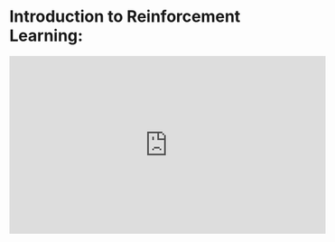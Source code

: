 # Introduction to Reinforcement Learning:

<iframe width="560" height="315" src="https://www.youtube.com/embed/p5UgZUqgrqQ" title="YouTube video player" frameborder="0" allow="accelerometer; autoplay; clipboard-write; encrypted-media; gyroscope; picture-in-picture" allowfullscreen></iframe>

<!-- Optional (last year course on Policy gradients methods):
<iframe width="560" height="315" src="https://www.youtube.com/embed/xadl6kfM5Bk" title="YouTube video player" frameborder="0" allow="accelerometer; autoplay; clipboard-write; encrypted-media; gyroscope; picture-in-picture" allowfullscreen></iframe>

*   [Slides Intro](https://drive.google.com/file/d/1ayuwg9HrAoaIX3RF9B3lDCTSfmVikmOj/view?usp=sharing)

*   [Slides Policy gradients](https://github.com/wikistat/AI-Frameworks/blob/master/slides/Introduction_DRL_PG.pdf)

**Practical sessions:** -->


<!-- *   [![Policy iteration and Value Iteration](https://colab.research.google.com/assets/colab-badge.svg)](https://colab.research.google.com/github/DavidBert/AI-Frameworks/blob/website/code/reinforcement_learning/frozen_lake.ipynb)

Solution: [![Solution](https://colab.research.google.com/assets/colab-badge.svg)](https://colab.research.google.com/github/wikistat/AI-Frameworks/blob/website/code/reinforcement_learning/frozen_lake_solution.ipynb)


*   [![Q-learning](https://colab.research.google.com/assets/colab-badge.svg)](https://colab.research.google.com/github/DavidBert/AI-Frameworks/blob/website/code/reinforcement_learning/Taxi.ipynb)

Solution:[![Solution](https://colab.research.google.com/assets/colab-badge.svg)](https://colab.research.google.com/github/wikistat/AI-Frameworks/blob/website/code/reinforcement_learning/Taxi_solution.ipynb)


*   [![Deep Q-learning](https://colab.research.google.com/assets/colab-badge.svg)](https://colab.research.google.com/github/wikistat/AI-Frameworks/blob/website/code/reinforcement_learning/DQN.ipynb)

Solution:[![Solution](https://colab.research.google.com/assets/colab-badge.svg)](https://colab.research.google.com/github/wikistat/AI-Frameworks/blob/website/code/reinforcement_learning/DQN_solution.ipynb)
 -->
